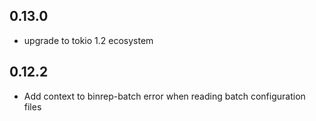 ## 0.13.0

- upgrade to tokio 1.2 ecosystem

## 0.12.2

- Add context to binrep-batch error when reading batch configuration files
